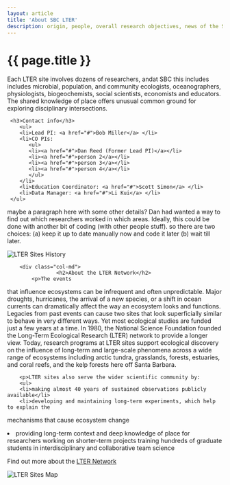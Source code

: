 ```yaml
---
layout: article
title: 'About SBC LTER'
description: origin, people, overall research objectives, news of the Santa Barbara Coastal LTER.
---
```


<div id="main-container">
<div class="container-fluid">
            <h1>{{ page.title }}</h1>

 
 <div class="row mt-4">
    <div class="col-md">
    <p>Each LTER site involves dozens of researchers, andat  SBC this includes includes microbial, 
    population, and  community ecologists, oceanographers, physiologists, biogeochemists, social scientists,
     economists and educators. The shared knowledge of place offers unusual common ground for
     exploring disciplinary intersections.</p>

     <h3>Contact info</h3>
        <ul>
        <li>Lead PI: <a href="#">Bob Miller</a> </li>
        <li>CO PIs:      
           <ul>
           <li><a href="#">Dan Reed (Former Lead PI)</a></li>
           <li><a href="#">person 2</a></li>
           <li><a href="#">person 3</a></li>
           <li><a href="#">person 4</a></li>
           </ul>
        </li>
        <li>Education Coordinator: <a href="#">Scott Simon</a> </li>
        <li>Data Manager: <a href="#">Li Kui</a> </li>
     </ul>


<p>maybe a paragraph here with some other details? Dan had wanted a way to find out which 
researchers worked in which areas. Ideally, this could be done with another bit of coding
(with other people stuff).  so there are 
two choices: (a) keep it up to date manually now and code it later 
(b) wait till later. </p>

<!--     <ul>
        <li>Lead PI <a href="#">Bob Miller</a> </li>
        <li>Lead PI: <a href="#">Bob Miller</a> </li>
        <li>Lead PI: <a href="#">Bob Miller</a> </li>
   </ul>
-->
   <img class="img-thumbnail img-responsive img-center" src="assets/img/research/LTER-network-evolution.png"  alt="LTER Sites History" />

</div> <!-- close the col -->


        <div class="col-md">
                    <h2>About the LTER Network</h2>
            <p>The events
that influence ecosystems can be infrequent and often unpredictable. Major droughts,
hurricanes, the arrival of a new species, or a shift in ocean currents can dramatically affect the
way an ecosystem looks and functions. Legacies from past events can cause two sites that look
superficially similar to behave in very different ways. Yet most ecological studies are funded just
a few years at a time. In 1980, the National Science Foundation founded the Long-Term Ecological Research
(LTER)
network to provide a longer view. Today, research programs at LTER sites support ecological
discovery on the influence of long-term and large-scale phenomena across a wide range of
ecosystems including arctic tundra, grasslands, forests, estuaries, and coral reefs, and the
kelp forests here off Santa Barbara. </p> 

        <p>LTER sites also serve the wider scientific community by:
        <ul>
        <li>making almost 40 years of sustained observations publicly available</li>
        <li>developing and maintaining long-term experiments, which help to explain the
mechanisms that cause ecosystem change</li>
        <li>providing long-term context and deep knowledge of place for researchers working on
shorter-term projects training hundreds of graduate students in interdisciplinary and
collaborative team science</li>
</ul>
</p>



<p>Find out more about the <a href="https://lternet.edu">LTER Network</a></p>
   <img class="img-thumbnail img-responsive img-center" src="assets/img/research/LTER-sites-2017-final-no-insets.png"  alt="LTER Sites Map" />


</div>

</div>
</div>

